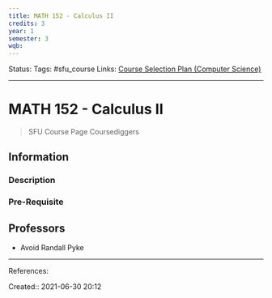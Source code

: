 ```yaml
---
title: MATH 152 - Calculus II
credits: 3
year: 1
semester: 3
wqb: 
---
```

Status: 
Tags: #sfu_course
Links: [Course Selection Plan (Computer Science)](out/course-selection-plan-computer-science.md)
___
# MATH 152 - Calculus II
> SFU Course Page
> Coursediggers
## Information
### Description
### Pre-Requisite
## Professors
- Avoid Randall Pyke
___
References:

Created:: 2021-06-30 20:12